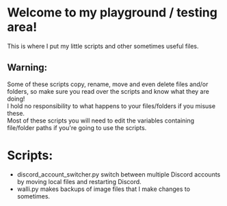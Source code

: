 # Welcome to my playground / testing area!
This is where I put my little scripts and other sometimes useful files.

## Warning:
Some of these scripts copy, rename, move and even delete files and/or folders, so make sure you read over the scripts and know what they are doing!\
I hold no responsibility to what happens to your files/folders if you misuse these.\
Most of these scripts you will need to edit the variables containing file/folder paths if you're going to use the scripts.

# Scripts:
- discord_account_switcher.py switch between multiple Discord accounts by moving local files and restarting Discord.
- walli.py makes backups of image files that I make changes to sometimes.
